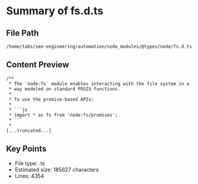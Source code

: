 # Summary of fs.d.ts
  
## File Path
`/home/tabs/seo-engineering/automation/node_modules/@types/node/fs.d.ts`

## Content Preview
```
/**
 * The `node:fs` module enables interacting with the file system in a
 * way modeled on standard POSIX functions.
 *
 * To use the promise-based APIs:
 *
 * ```js
 * import * as fs from 'node:fs/promises';
 * ```
 *
[...truncated...]
```

## Key Points
- File type: .ts
- Estimated size: 185627 characters
- Lines: 4354
